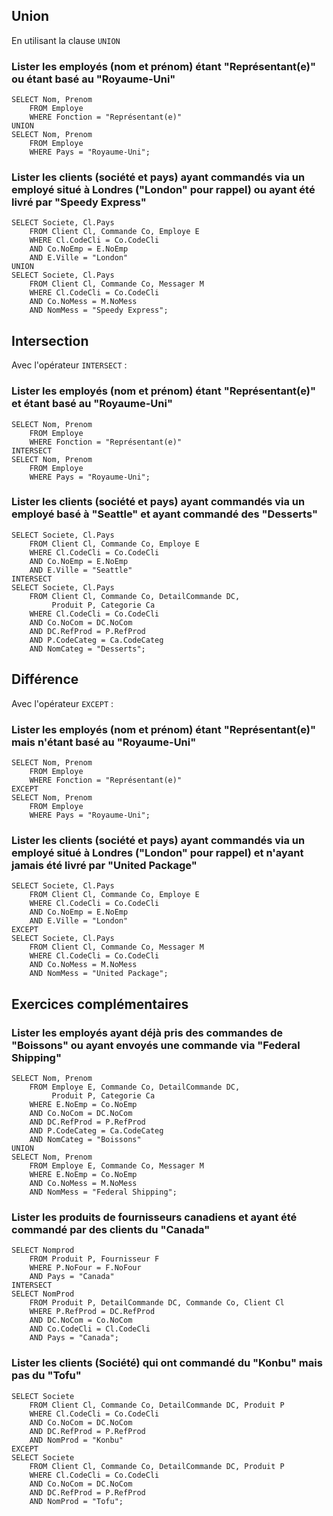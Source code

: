 ## Union

En utilisant la clause `UNION` 

### Lister les employés (nom et prénom) étant "Représentant(e)" ou étant basé au "Royaume-Uni"

```
SELECT Nom, Prenom
    FROM Employe
    WHERE Fonction = "Représentant(e)"
UNION  
SELECT Nom, Prenom
    FROM Employe
    WHERE Pays = "Royaume-Uni";
```

### Lister les clients (société et pays) ayant commandés via un employé situé à Londres ("London" pour rappel) ou ayant été livré par "Speedy Express"

```
SELECT Societe, Cl.Pays
    FROM Client Cl, Commande Co, Employe E
    WHERE Cl.CodeCli = Co.CodeCli
    AND Co.NoEmp = E.NoEmp
    AND E.Ville = "London"
UNION
SELECT Societe, Cl.Pays
    FROM Client Cl, Commande Co, Messager M
    WHERE Cl.CodeCli = Co.CodeCli
    AND Co.NoMess = M.NoMess
    AND NomMess = "Speedy Express";
```

## Intersection

Avec l'opérateur `INTERSECT` :

### Lister les employés (nom et prénom) étant "Représentant(e)" et étant basé au "Royaume-Uni"

```
SELECT Nom, Prenom
    FROM Employe
    WHERE Fonction = "Représentant(e)"
INTERSECT
SELECT Nom, Prenom
    FROM Employe
    WHERE Pays = "Royaume-Uni";
```

### Lister les clients (société et pays) ayant commandés via un employé basé à "Seattle" et ayant commandé des "Desserts"

```
SELECT Societe, Cl.Pays
    FROM Client Cl, Commande Co, Employe E
    WHERE Cl.CodeCli = Co.CodeCli
    AND Co.NoEmp = E.NoEmp
    AND E.Ville = "Seattle"
INTERSECT
SELECT Societe, Cl.Pays
    FROM Client Cl, Commande Co, DetailCommande DC,
         Produit P, Categorie Ca
    WHERE Cl.CodeCli = Co.CodeCli
    AND Co.NoCom = DC.NoCom
    AND DC.RefProd = P.RefProd
    AND P.CodeCateg = Ca.CodeCateg
    AND NomCateg = "Desserts";
```


## Différence

Avec l'opérateur `EXCEPT` :

### Lister les employés (nom et prénom) étant "Représentant(e)" mais n'étant basé au "Royaume-Uni"

```
SELECT Nom, Prenom
    FROM Employe
    WHERE Fonction = "Représentant(e)"
EXCEPT
SELECT Nom, Prenom
    FROM Employe
    WHERE Pays = "Royaume-Uni";
```

### Lister les clients (société et pays) ayant commandés via un employé situé à Londres ("London" pour rappel) et n'ayant jamais été livré par "United Package"

```
SELECT Societe, Cl.Pays
    FROM Client Cl, Commande Co, Employe E
    WHERE Cl.CodeCli = Co.CodeCli
    AND Co.NoEmp = E.NoEmp
    AND E.Ville = "London"
EXCEPT
SELECT Societe, Cl.Pays
    FROM Client Cl, Commande Co, Messager M
    WHERE Cl.CodeCli = Co.CodeCli
    AND Co.NoMess = M.NoMess
    AND NomMess = "United Package";
```

## Exercices complémentaires

### Lister les employés ayant déjà pris des commandes de "Boissons" ou ayant envoyés une commande via "Federal Shipping"

```
SELECT Nom, Prenom
    FROM Employe E, Commande Co, DetailCommande DC,
         Produit P, Categorie Ca
    WHERE E.NoEmp = Co.NoEmp
    AND Co.NoCom = DC.NoCom
    AND DC.RefProd = P.RefProd
    AND P.CodeCateg = Ca.CodeCateg
    AND NomCateg = "Boissons"
UNION
SELECT Nom, Prenom 
    FROM Employe E, Commande Co, Messager M
    WHERE E.NoEmp = Co.NoEmp
    AND Co.NoMess = M.NoMess
    AND NomMess = "Federal Shipping";
```

### Lister les produits de fournisseurs canadiens et ayant été commandé par des clients du "Canada"

```
SELECT Nomprod
    FROM Produit P, Fournisseur F
    WHERE P.NoFour = F.NoFour
    AND Pays = "Canada"
INTERSECT
SELECT NomProd
    FROM Produit P, DetailCommande DC, Commande Co, Client Cl
    WHERE P.RefProd = DC.RefProd
    AND DC.NoCom = Co.NoCom
    AND Co.CodeCli = Cl.CodeCli
    AND Pays = "Canada";
```

### Lister les clients (Société) qui ont commandé du "Konbu" mais pas du "Tofu"

```
SELECT Societe
    FROM Client Cl, Commande Co, DetailCommande DC, Produit P
    WHERE Cl.CodeCli = Co.CodeCli
    AND Co.NoCom = DC.NoCom
    AND DC.RefProd = P.RefProd
    AND NomProd = "Konbu"
EXCEPT
SELECT Societe
    FROM Client Cl, Commande Co, DetailCommande DC, Produit P
    WHERE Cl.CodeCli = Co.CodeCli
    AND Co.NoCom = DC.NoCom
    AND DC.RefProd = P.RefProd
    AND NomProd = "Tofu";
```


